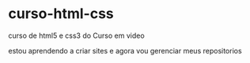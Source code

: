 # curso-html-css
 curso de html5 e css3 do Curso em video

estou aprendendo a criar sites e agora vou gerenciar meus repositorios 